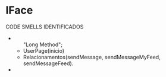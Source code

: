 # IFace

<p>CODE SMELLS IDENTIFICADOS</p>
<p></p>
<ul>
<li><ul>"Long Method";
  <li>UserPage(inicio)</li><li>Relacionamentos(sendMessage, sendMessageMyFeed, sendMessageFeed).</li></ul></li>
<li></li>
</ul>
